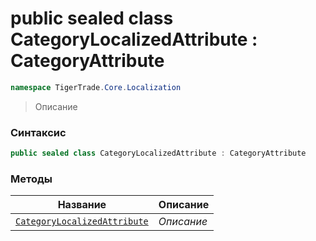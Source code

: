 
# public sealed class CategoryLocalizedAttribute : CategoryAttribute
```csharp
namespace TigerTrade.Core.Localization
```



> Описание

### Синтаксис
```csharp
public sealed class CategoryLocalizedAttribute : CategoryAttribute
```


### Методы
| Название | Описание |
| --- | --- |
| [`CategoryLocalizedAttribute`](./CategoryLocalizedAttribute.cs/Методы/CategoryLocalizedAttribute.md) | *Описание* |



